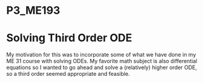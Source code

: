 # P3_ME193
# Solving Third Order ODE
My motivation for this was to incorporate some of what we have done in my ME 31 course with solving ODEs. My favorite math subject is also differential equations so I wanted to go ahead and solve a (relatively) higher order ODE, so a third order seemed appropriate and feasible.
